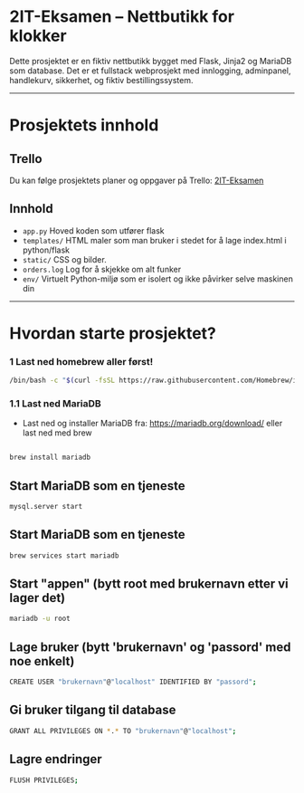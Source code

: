 
# 2IT-Eksamen – Nettbutikk for klokker

Dette prosjektet er en fiktiv nettbutikk bygget med Flask, Jinja2 og MariaDB som database. Det er et fullstack webprosjekt med innlogging, adminpanel, handlekurv, sikkerhet, og fiktiv bestillingssystem.

---
# Prosjektets innhold
## Trello

Du kan følge prosjektets planer og oppgaver på Trello: [2IT-Eksamen](https://trello.com/b/SAroMKd1/2it-eksamen)
## Innhold

- `app.py` Hoved koden som utfører flask 
- `templates/` HTML maler som man bruker i stedet for å lage index.html i python/flask
- `static/` CSS og bilder.
- `orders.log` Log for å skjekke om alt funker
- `env/` Virtuelt Python-miljø som er isolert og ikke påvirker selve maskinen din

---
# Hvordan starte prosjektet?
### 1 Last ned homebrew aller først!
```bash
/bin/bash -c "$(curl -fsSL https://raw.githubusercontent.com/Homebrew/install/HEAD/install.sh)"
```
### 1.1 Last ned MariaDB
- Last ned og installer MariaDB fra: https://mariadb.org/download/ eller last ned med brew
```bash

brew install mariadb
```
## Start MariaDB som en tjeneste
```bash
mysql.server start
```

## Start MariaDB som en tjeneste
```bash
brew services start mariadb
```

## Start "appen" (bytt root med brukernavn etter vi lager det)
```bash
mariadb -u root
```
## Lage bruker (bytt 'brukernavn' og 'passord' med noe enkelt)
```bash
CREATE USER "brukernavn"@"localhost" IDENTIFIED BY "passord";
```

## Gi bruker tilgang til database
```bash
GRANT ALL PRIVILEGES ON *.* TO "brukernavn"@"localhost";
```

## Lagre endringer
```bash
FLUSH PRIVILEGES;
```
